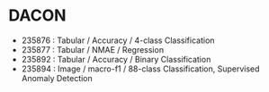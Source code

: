 # DACON

* 235876 : Tabular / Accuracy / 4-class Classification
* 235877 : Tabular / NMAE / Regression
* 235892 : Tabular / Accuracy / Binary Classification
* 235894 : Image / macro-f1 / 88-class Classification, Supervised Anomaly Detection
